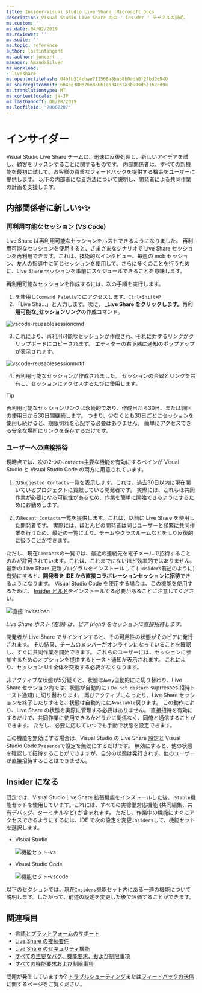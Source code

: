 ```yaml
---
title: Insider-Visual Studio Live Share |Microsoft Docs
description: Visual Studio Live Share 内の ' Insider ' チャネルの説明。
ms.custom: ''
ms.date: 04/02/2019
ms.reviewer: ''
ms.suite: ''
ms.topic: reference
author: lostintangent
ms.author: joncart
manager: AmandaSilver
ms.workload:
- liveshare
ms.openlocfilehash: 04bfb314ebae711566a8bab8b0ada8f2fbd2e940
ms.sourcegitcommit: 6b46e300d76eda661ab34c67a3b909d5c162cd9a
ms.translationtype: MT
ms.contentlocale: ja-JP
ms.lasthandoff: 08/28/2019
ms.locfileid: "70062287"
---
```

<!--
Copyright © Microsoft Corporation
All rights reserved.
Creative Commons Attribution 4.0 License (International): https://creativecommons.org/licenses/by/4.0/legalcode
-->

# <a name="insiders"></a>インサイダー

Visual Studio Live Share チームは、迅速に反復処理し、新しいアイデアを試し、顧客をリッスンすることに関するものです。 内部関係者は、すべての新機能を最初に試して、お客様の貴重なフィードバックを提供する機会をユーザーに提供します。 以下の内部者に[なる](#BecomeanInsider)方法について説明し、開発者による共同作業の計画を支援します。 

## <a name="new-to-insiders"></a>内部関係者に新しい✨✨


### <a name="reusable-sessions-vs-code"></a>**再利用可能なセッション (VS Code)**

Live Share は再利用可能なセッションをホストできるようになりました。 再利用可能なセッションを使用すると、さまざまなシナリオで Live Share セッションを再利用できます。これは、技術的なインタビュー、毎週の mob セッション、友人の指導中に同じセッションを使用して、さらに多くのことを行うために、Live Share セッションを事前にスケジュールできることを意味します。

再利用可能なセッションを作成するには、次の手順を実行します。
1. を使用し`Command Palette`てにアクセスします。`Ctrl+Shift+P`
1. 「Live Sha...」と入力します。次に、 **_Live Share をクリックします。再利用可能な_セッションリンク**の作成コマンド。

![vscode-reusablesessioncmd](../media/vscode-cmdpalette-createreusablelink.png)

3. これにより、再利用可能なセッションが作成され、それに対するリンクがクリップボードにコピーされます。 エディターの右下隅に通知のポップアップが表示されます。

![vscode-reusablesessionnotif](../media/vscode-notification-resuablesession.png)

4. 再利用可能なセッションが作成されました。 セッションの合致とリンクを共有し、セッションにアクセスするたびに使用します。

> [!TIP] 
>再利用可能なセッションリンクは永続的であり、作成日から30日、または前回の使用日から30日間継続します。 つまり、少なくとも30日ごとにセッションを使用し続けると、期限切れを心配する必要はありません。 簡単にアクセスできる安全な場所にリンクを保存するだけです。
 

### <a name="direct-user-invitations"></a>**ユーザーへの直接招待**

現時点では、次の2つの`Contacts`主要な機能を有効にするペインが Visual Studio と Visual Studio Code の両方に用意されています。

1. の`Suggested Contacts`一覧を表示します。これは、過去30日以内に現在開いているプロジェクトに貢献している開発者です。 実際には、これらは共同作業が必要になる可能性があるため、作業を簡単に開始できるようにするためにお勧めします。

2. の`Recent Contacts`一覧を提供します。これは、以前に Live Share を使用した開発者です。 実際には、ほとんどの開発者は同じユーザーと頻繁に共同作業を行うため、最近の一覧により、チームやクラスルームなどをより反復的に扱うことができます。

ただし、現在`Contacts`の一覧では、最近の連絡先を電子メールで招待することのみが許可されています。これは、これまでにないほど効率的ではありません。 最新の Live Share 更新プログラムをインストールして ( `Insiders`前述のように) 有効にすると、**開発者を IDE から直接コラボレーションセッションに招待**できるようになります。 Visual Studio Code を使用する場合は、この機能を使用するために、 [Insider ビルド](https://code.visualstudio.com/insiders/)をインストールする必要があることに注意してください。

![直接 Invitatiosn](https://user-images.githubusercontent.com/116461/59691804-7ece0c00-9198-11e9-94fb-99ec89df91c9.gif)

<em>Live Share ホスト (左側) は、ピア (right) をセッションに直接招待します。</em>

開発者が Live Share でサインインすると、その可用性の状態がそのピアに発行されます。 その結果、チームのメンバーがオンラインになっていることを確認し、すぐに共同作業を開始できます。 これらのユーザーには、セッションに参加するためのオプションを提供するトースト通知が表示されます。 これにより、セッション Url 全体を交換する必要がなくなります。

非アクティブな状態が5分続くと、状態は`Away`自動的にに切り替わり、Live Share セッション内では、状態が自動的に ( `Do not disturb` suprresses 招待トースト通知) に切り替わります。 再びアクティブになったり、Live Share セッションを終了したりすると、状態は自動的にに`Available`戻ります。 この動作により、Live Share の状態を実際に管理する必要はありません。 直接招待を有効にするだけで、共同作業に使用できるかどうかに関係なく、同僚と通信することができます。 ただし、必要に応じていつでも手動で状態を設定できます。

この機能を無効にする場合は、Visual Studio の Live Share 設定と Visual Studio Code `Presence`で設定を無効にするだけです。 無効にすると、他の状態を確認して招待することができますが、自分の状態は発行されず、他のユーザーが直接招待することはできません。

 

## Insider <a name="BecomeanInsider"></a>になる

既定では、Visual Studio Live Share 拡張機能をインストールした後、 `Stable`機能セットを使用しています。これには、すべての実稼働対応機能 (共同編集、共有デバッグ、ターミナルなど) が含まれます。 ただし、作業中の機能にすぐにアクセスできるようにするには、IDE で次の設定を変更`Insiders`して、機能セットを選択します。

* Visual Studio

    ![機能セット-vs](../media/feature-set-vs.png)

* Visual Studio Code 

    ![機能セット-vscode](../media/feature-set-vscode.png)

以下のセクションでは、現在`Insiders`機能セット内にある一連の機能について説明します。したがって、前述の設定を変更した後で評価することができます。



## <a name="see-also"></a>関連項目

- [言語とプラットフォームのサポート](platform-support.md)
- [Live Share の接続要件](connectivity.md)
- [Live Share のセキュリティ機能](security.md)
- [すべての主要なバグ、機能要求、および制限事項](https://aka.ms/vsls-issues)
- [すべての機能要求および制限事項](https://aka.ms/vsls-feature-requests)

問題が発生していますか? [トラブルシューティング](../troubleshooting.md)または[フィードバックの送信](../support.md)に関するページをご覧ください。
